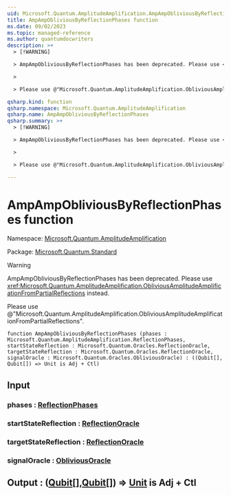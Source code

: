 ```yaml
---
uid: Microsoft.Quantum.AmplitudeAmplification.AmpAmpObliviousByReflectionPhases
title: AmpAmpObliviousByReflectionPhases function
ms.date: 09/02/2023
ms.topic: managed-reference
ms.author: quantumdocwriters
description: >+
  > [!WARNING]

  > AmpAmpObliviousByReflectionPhases has been deprecated. Please use <xref:Microsoft.Quantum.AmplitudeAmplification.ObliviousAmplitudeAmplificationFromPartialReflections> instead.

  >

  > Please use @"Microsoft.Quantum.AmplitudeAmplification.ObliviousAmplitudeAmplificationFromPartialReflections".

qsharp.kind: function
qsharp.namespace: Microsoft.Quantum.AmplitudeAmplification
qsharp.name: AmpAmpObliviousByReflectionPhases
qsharp.summary: >+
  > [!WARNING]

  > AmpAmpObliviousByReflectionPhases has been deprecated. Please use <xref:Microsoft.Quantum.AmplitudeAmplification.ObliviousAmplitudeAmplificationFromPartialReflections> instead.

  >

  > Please use @"Microsoft.Quantum.AmplitudeAmplification.ObliviousAmplitudeAmplificationFromPartialReflections".

---
```


# AmpAmpObliviousByReflectionPhases function

Namespace: [Microsoft.Quantum.AmplitudeAmplification](xref:Microsoft.Quantum.AmplitudeAmplification)

Package: [Microsoft.Quantum.Standard](https://nuget.org/packages/Microsoft.Quantum.Standard)


> [!WARNING]
> AmpAmpObliviousByReflectionPhases has been deprecated. Please use <xref:Microsoft.Quantum.AmplitudeAmplification.ObliviousAmplitudeAmplificationFromPartialReflections> instead.
>
> Please use @"Microsoft.Quantum.AmplitudeAmplification.ObliviousAmplitudeAmplificationFromPartialReflections".



```qsharp
function AmpAmpObliviousByReflectionPhases (phases : Microsoft.Quantum.AmplitudeAmplification.ReflectionPhases, startStateReflection : Microsoft.Quantum.Oracles.ReflectionOracle, targetStateReflection : Microsoft.Quantum.Oracles.ReflectionOracle, signalOracle : Microsoft.Quantum.Oracles.ObliviousOracle) : ((Qubit[], Qubit[]) => Unit is Adj + Ctl)
```


## Input

### phases : [ReflectionPhases](xref:Microsoft.Quantum.AmplitudeAmplification.ReflectionPhases)




### startStateReflection : [ReflectionOracle](xref:Microsoft.Quantum.Oracles.ReflectionOracle)




### targetStateReflection : [ReflectionOracle](xref:Microsoft.Quantum.Oracles.ReflectionOracle)




### signalOracle : [ObliviousOracle](xref:Microsoft.Quantum.Oracles.ObliviousOracle)





## Output : ([Qubit](xref:microsoft.quantum.qsharp.valueliterals#qubit-literals)[],[Qubit](xref:microsoft.quantum.qsharp.valueliterals#qubit-literals)[]) => [Unit](xref:microsoft.quantum.qsharp.valueliterals#unit-literal)  is Adj + Ctl

